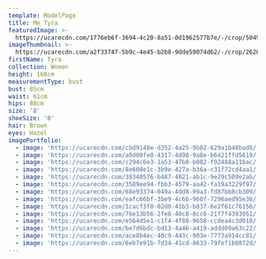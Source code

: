 ```yaml
---
template: ModelPage
title: Me Tyra
featuredImage: >-
  https://ucarecdn.com/1776eb6f-3694-4c20-8a51-0d1962577b7e/-/crop/5049x2769/36,171/-/preview/
imageThumbnail: >-
  https://ucarecdn.com/a2f33747-5b9c-4e45-b2b8-9dde59074d62/-/crop/2620x3946/763,730/-/preview/
firstName: Tyra
collection: Women
height: 168cm
measurementType: bust
bust: 85cm
waist: 61cm
hips: 88cm
size: '8'
shoeSize: '8'
hair: Brown
eyes: Hazel
imagePortfolio:
  - image: 'https://ucarecdn.com/cbd9148e-d352-4a25-9b02-629a1b48bad8/'
  - image: 'https://ucarecdn.com/a0d00fe0-4317-4d98-9a8e-b6421ffd5619/'
  - image: 'https://ucarecdn.com/c294c6e3-1a53-47b8-b082-f92488a11bac/'
  - image: 'https://ucarecdn.com/8e608e1c-3b9e-427a-b36a-c31f72cd4aa1/'
  - image: 'https://ucarecdn.com/38340576-b487-4021-ab1c-9e29c509e2ab/'
  - image: 'https://ucarecdn.com/3589ee94-fbb3-4579-aa42-fa19a3229f97/'
  - image: 'https://ucarecdn.com/68e93374-049a-4dd8-99a3-fd87bb8cb309/'
  - image: 'https://ucarecdn.com/eafc66bf-3be9-4c6b-960f-7296aed95e36/'
  - image: 'https://ucarecdn.com/1cacf3f0-02d0-41b3-b837-6e2f61c76156/'
  - image: 'https://ucarecdn.com/76e13b56-2fe8-40c8-8cc6-21f7f4393951/'
  - image: 'https://ucarecdn.com/e564d5e1-c1f4-4f88-9658-ccdea4c3d010/'
  - image: 'https://ucarecdn.com/be7d6bdc-bd13-4a46-a419-addd09a63c22/'
  - image: 'https://ucarecdn.com/ace8b4ec-40c9-443c-903e-7773a914cc81/'
  - image: 'https://ucarecdn.com/6eb7e91b-7d34-41cd-8633-79fef1b0872d/'
---
```


